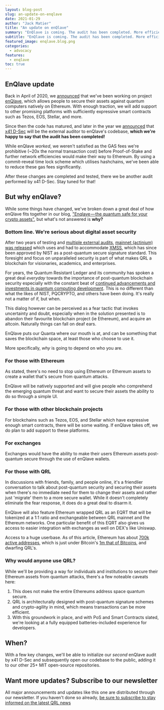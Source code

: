 ```yaml
---
layout: blog-post
slug: an-update-on-enqlave
date: 2021-01-29
author: "Jack Matier"
title: "An update on enQlave"
summary: "EnQlave is coming. The audit has been completed. More efficiencies were discovered which will necessitate another audit."
subtitle: "EnQlave is coming. The audit has been completed. More efficiencies were discovered which will necessitate another audit."
featured_image: enqlave.blog.png
categories:
  - advocacy
features:
  - enqlave
toc: true
---
```


## EnQlave update

Back in April of 2020, we [announced](/blog/enqlave-the-quantum-safe-for-your-crypto-assets) that we've been working on project [enQlave](https://enqlave.io), which allows people to secure their assets against quantum computers natively on Ethereum. With enough traction, we will add support to other promising platforms with sufficiently expressive smart contracts such as Tezos, EOS, Stellar, and more.

Since then the code has matured, and later in the year we [announced](/blog/last-month-at-qrl-september-2020/) that [x41 D-Sec](https://www.x41-dsec.de/) will be the external auditor to enQlave's codebase, **which we're happy to say that the audit has been completed!**

While enQlave *worked*, we weren't satisfied as the GAS fees we're prohibitive (\~20x the normal transaction cost) before Proof-of-Stake and further network efficiencies would make their way to Ethereum. By using a commit-reveal time lock scheme which utilises hashchains, we've been able to reduce these gas fees significantly. 

After these changes are completed and tested, there we be another audit performed by x41 D-Sec. Stay tuned for that!

## But why enQlave?

While some things have changed, we've broken down a great deal of how enQlave fits together in our blog, ["Enqlave — the quantum safe for your crypto assets"](/blog/enqlave-the-quantum-safe-for-your-crypto-assets), but what's not answered is **why?**

### Bottom line. We're serious about digital asset security

After two years of testing and [multiple external audits](https://github.com/theQRL/audits/), [mainnet (actinium) was released](https://qrl.foundation/assets/QRLF-PR-20180626.pdf) which uses and had to accommodate [XMSS](https://tools.ietf.org/html/rfc8391), which has since been approved by NIST as a post-quantum secure signature standard. This foresight and focus on unparalleled security is part of what makes QRL a blockchain for visionaries, academics, and enterprises.

For years, the Quantum Resistant Ledger and its community has spoken a great deal *everyday* towards the importance of post-quantum blockchain security especially with the constant beat of [continued advancements and investments in quantum computing development](https://quantumcomputingreport.com/news/). This is no different than what the likes of NIST, PQCRYPTO, and others have been doing. It's really not a matter of if, but when.

This dialog however can be perceived as a fear tactic that invokes uncertainty and doubt, especially when in the solution presented is to abandon their favourite blockchain project (ie Ethereum), and acquire an altcoin. Naturally things can fall on deaf ears. 

EnQlave puts our Quanta where our mouth is at, and can be something that saves the blockchain space, at least those who choose to use it.

More specifically, *why* is going to depend on who you are.

### For those with Ethereum 

As stated, there's no need to stop using Ethereum or Ethereum assets to create a wallet that's secure from quantum attacks.

EnQlave will be natively supported and will give people who comprehend the emerging quantum threat and want to secure their assets the ability to do so through a simple UI.  

### For those with other blockchain projects

For blockchains such as Tezos, EOS, and Stellar which have expressive enough smart contracts, there will be some waiting. If enQlave takes off, we do plan to add support to these platforms.

### For exchanges

Exchanges would have the ability to make their users Ethereum assets post-quantum secure through the use of enQlave wallets.

### For those with QRL

In discussions with friends, family, and people online, it's a friendlier conversation to talk about post-quantum security and securing their assets when there's no immediate need for them to change their assets and rather just 'migrate' them to a more secure wallet. While it doesn't completely eliminate the fear response, it does do a great deal to disarm it.

EnQlave will also feature Ethereum wrapped QRL as an EQRT that will be tokenized at a 1:1 ratio and exchangeable between QRL mainnet and the Ethereum networks. One particular benefit of this EQRT also gives us access to easier integration with exchanges as well on DEX's like Uniswap.

Access to a huge userbase. As of this article, Ethereum has about [700k active addresses](https://bitinfocharts.com/comparison/ethereum-activeaddresses.html), which is just under Bitcoin's [1m that of Bitcoins](https://bitinfocharts.com/comparison/activeaddresses-btc.html), and dwarfing QRL's.

### Why would anyone use QRL?

While we'll be providing a way for individuals and institutions to secure their Ethereum assets from quantum attacks, there's a few noteable caveats here:

1. This does not make the entire Ethereums address space quantum secure.
2. QRL is architecturally designed with post-quantum signature schemes and crypto-agility in mind, which means transactions can be more efficient.
3. With this groundwork in place, and with PoS and Smart Contracts slated, we're looking at a fully equipped batteries-included experience for developers.


## When?

With a few key changes, we'll be able to initialize our *second* enQlave audit by x41 D-Sec and subsequently open our codebase to the public, adding it to our other 25+ MIT open-source repositories.

## Want more updates? Subscribe to our newsletter

All major announcements and updates like this one are distributed through our newsletter. If you haven't done so already, [be sure to subscribe to stay informed on the latest QRL news](/#subscribe)